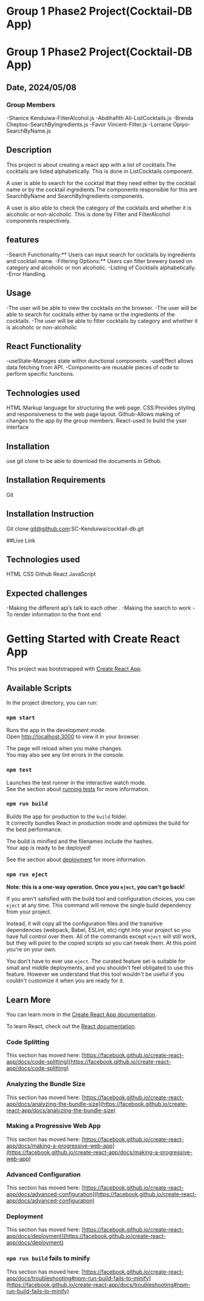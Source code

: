# Group 1 Phase2 Project(Cocktail-DB App)
# Group 1 Phase2 Project(Cocktail-DB App)

## Date, 2024/05/08

### Group Members
-Shanice Kenduiwa-FilterAlcohol.js
-Abdihafith Ali-ListCocktails.js
-Brenda Cheptoo-SearchByIngredients.js
-Favor Vincent-Filter.js
-Lorraine Opiyo-SearchByName.js

## Description
This project is about creating a react app with a list of cocktails.The cocktails are listed alphabetically. This is done in ListCocktails component.

A user is able to search for the cocktail that they need either by the cocktail name or by the cocktail ingredients.The components responsible for this are SearchByName and SearchByIngredients components.

A user is also able to check the category of the cocktails and whether it is alcoholic or non-alcoholic. This is done by Filter and FilterAlcohol components respectively. 


## features
-Search Functionality:** Users can input search for cocktails by ingredients and cocktail name.
-Filtering Options:** Users can filter brewery based on category and alcoholic or non alcoholic.
-Listing of Cocktails alphabetically.
-Error Handling.

## Usage

-The user will be able to view the cocktails on the browser.
-The user will be able to search for cocktails either by name or the ingredients of the cocktails. 
-The user will be able to filter cocktails by category and whether it is alcoholic or non-alcoholic

## React Functionality

-useState-Manages state within dunctional components.
-useEffect allows data fetching from API.
-Components-are reusable pieces of code to perform specific functions.
## Technologies used
HTML:Markup language for structuring the web page.
CSS:Provides styling and responsiveness to the web page layout.
Github-Allows making of changes to the app by the group members.
React-used to build the yser interface

## Installation

use git clone to be able to download the documents in Github.

## Installation Requirements
Git

## Installation Instruction
Git clone git@github.com:SC-Kenduiwa/cocktail-db.git

##Live Link


## Technologies used
HTML
CSS
Github
React
JavaScript
## Expected challenges

-Making the different api’s  talk to each other .
-Making the search to work 
-To render information to the front end 


# Getting Started with Create React App

This project was bootstrapped with [Create React App](https://github.com/facebook/create-react-app).

## Available Scripts

In the project directory, you can run:

### `npm start`

Runs the app in the development mode.\
Open [http://localhost:3000](http://localhost:3000) to view it in your browser.

The page will reload when you make changes.\
You may also see any lint errors in the console.

### `npm test`

Launches the test runner in the interactive watch mode.\
See the section about [running tests](https://facebook.github.io/create-react-app/docs/running-tests) for more information.

### `npm run build`

Builds the app for production to the `build` folder.\
It correctly bundles React in production mode and optimizes the build for the best performance.

The build is minified and the filenames include the hashes.\
Your app is ready to be deployed!

See the section about [deployment](https://facebook.github.io/create-react-app/docs/deployment) for more information.

### `npm run eject`

**Note: this is a one-way operation. Once you `eject`, you can't go back!**

If you aren't satisfied with the build tool and configuration choices, you can `eject` at any time. This command will remove the single build dependency from your project.

Instead, it will copy all the configuration files and the transitive dependencies (webpack, Babel, ESLint, etc) right into your project so you have full control over them. All of the commands except `eject` will still work, but they will point to the copied scripts so you can tweak them. At this point you're on your own.

You don't have to ever use `eject`. The curated feature set is suitable for small and middle deployments, and you shouldn't feel obligated to use this feature. However we understand that this tool wouldn't be useful if you couldn't customize it when you are ready for it.

## Learn More

You can learn more in the [Create React App documentation](https://facebook.github.io/create-react-app/docs/getting-started).

To learn React, check out the [React documentation](https://reactjs.org/).

### Code Splitting

This section has moved here: [https://facebook.github.io/create-react-app/docs/code-splitting](https://facebook.github.io/create-react-app/docs/code-splitting)

### Analyzing the Bundle Size

This section has moved here: [https://facebook.github.io/create-react-app/docs/analyzing-the-bundle-size](https://facebook.github.io/create-react-app/docs/analyzing-the-bundle-size)

### Making a Progressive Web App

This section has moved here: [https://facebook.github.io/create-react-app/docs/making-a-progressive-web-app](https://facebook.github.io/create-react-app/docs/making-a-progressive-web-app)

### Advanced Configuration

This section has moved here: [https://facebook.github.io/create-react-app/docs/advanced-configuration](https://facebook.github.io/create-react-app/docs/advanced-configuration)

### Deployment

This section has moved here: [https://facebook.github.io/create-react-app/docs/deployment](https://facebook.github.io/create-react-app/docs/deployment)

### `npm run build` fails to minify

This section has moved here: [https://facebook.github.io/create-react-app/docs/troubleshooting#npm-run-build-fails-to-minify](https://facebook.github.io/create-react-app/docs/troubleshooting#npm-run-build-fails-to-minify)
